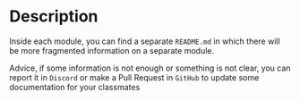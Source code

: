 # Description

Inside each module, you can find a separate  ```README.md``` in which there will be more fragmented information on a separate module. 

Advice, if some information is not enough or something is not clear, you can report it in ```Discord``` or make a Pull Request in ```GitHub``` to update some documentation for your classmates
